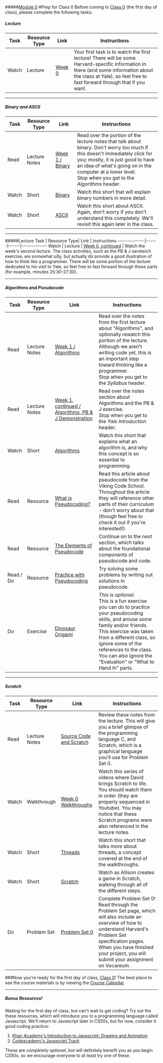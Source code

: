 #####[Module 0](../..)
#Prep for Class 0
Before coming to [Class 0](../class0) (the first day of class), please complete the following tasks:
##### Lecture
Task | Resource Type| Link | Instructions
--------------|------|------|-------------
Watch | Lecture | <a href="https://youtube.com/watch?v=zFenJJtAEzE" target="_blank">Week 0</a> | Your first task is to watch the first lecture! There will be some Harvard-specific information in there (and some information about the class at Yale), so feel free to fast forward through that if you want. 

***

##### Binary and ASCII
Task | Resource Type| Link | Instructions
--------------|------|------|-------------
Read | Lecture Notes| <a href="http://cdn.cs50.net/2015/fall/lectures/0/w/notes0w/notes0w.html#binary" target="_blank">Week 1 / Binary</a> | Read over the portion of the lecture notes that talk about binary. Don't worry too much if this doesn't immediately click for you; mostly, it is just good to have an idea of what's going on in the computer at a lower level. <br>Stop when you get to the *Algorithms* header.
Watch | Short| <a href="https://www.youtube.com/watch?v=hacBFrgtQjQ&index=7&list=PLhQjrBD2T380dhmG9KMjsOQogweyjEeVQ" target="_blank">Binary</a> | Watch this short that will explain binary numbers in more detail.
Watch | Short | <a href="https://www.youtube.com/watch?v=UPlR4eMMCmI&index=5&list=PLhQjrBD2T380dhmG9KMjsOQogweyjEeVQ" target="_blank">ASCII</a> | Watch this short about ASCII. Again, don't worry if you don't understand this completely. We'll revisit this again later in the class.

***

#####Lecture
Task | Resource Type| Link | Instructions
--------------|------|------|-------------
Watch | Lecture | <a href="https://youtube.com/watch?v=UuFWYOnHwGM" target="_blank">Week 0, continued</a> | Watch the week's second lecture. The class activities, such as the PB & J sandwich exercise, are somewhat silly, but actually do provide a good illustration of how to think like a programmer. There will be some portion of the lecture dedicated to his visit to Yale, so feel free to fast forward through these parts (for example, minutes 25:30-27:30). 

***

##### Algorithms and Pseudocode
Task | Resource Type| Link | Instructions
--------------|------|------|-------------
Read | Lecture Notes | <a href="http://cdn.cs50.net/2015/fall/lectures/0/w/notes0w/notes0w.html#algorithms" target="_blank">Week 1 / Algorithms</a> | Read over the notes from the first lecture about "Algorithms", and optionally rewatch this portion of the lecture. Although we aren't writing code yet, this is an important step toward thinking like a programmer. <br>Stop when you get to the *Syllabus* header.
Read | Lecture Notes | <a href="http://cdn.cs50.net/2015/fall/lectures/0/f/notes0f/notes0f.html#algorithms" target="_blank">Week 1, continued / Algorithms, PB & J Demonstration</a> | Read over the notes section about Algorithms and the PB & J exercise. <br> Stop when you get to the *Yale Introduction* header.
Watch | Short |  <a href="https://www.youtube.com/watch?v=HFLczUUHWNw&index=1&list=PLhQjrBD2T380dhmG9KMjsOQogweyjEeVQ" target="_blank">Algorithms</a> | Watch this short that explains what an algorithm is, and why this concept is so essential to programming. 
Read | Resource | <a href="http://www.vikingcodeschool.com/software-engineering-basics/what-is-pseudo-coding" target="_blank">What is Pseudocoding?</a> | Read this article about pseudocode from the Viking Code School. Throughout the article they will reference other parts of their curriculum - don't worry about that (though feel free to check it out if you're interested!). 
Read | Resource | <a href="http://www.vikingcodeschool.com/software-engineering-basics/the-elements-of-pseudocode" target="_blank">The Elements of Pseudocode</a> | Continue on to the next section, which talks about the foundational components of pseudocode and code. 
Read / Do | Resource | <a href="http://www.vikingcodeschool.com/software-engineering-basics/practice-with-pseudo-coding" target="_blank">Practice with Pseudocoding</a> | Try solving some problems by writing out solutions in pseudocode. 
Do | Exercise | <a href="http://mgoadric.github.io/csci150/homework/origami.html" target="_blank">Dinosaur Origami</a> | *This is optional*. <br> This is a fun exercise you can do to practice your pseudocoding skills, and amuse some family and/or friends. This exercise was taken from a different class, so ignore some of the references to the class. You can also ignore the "Evaluation" or "What to Hand In" parts. 

***

##### Scratch
Task | Resource Type| Link | Instructions
--------|------|--------------|---------
Read | Lecture Notes | <a href="http://cdn.cs50.net/2015/fall/lectures/0/f/notes0f/notes0f.html#source_code_and_scratch" target="_blank">Source Code and Scratch</a> | Review these notes from the lecture. This will give you a brief glimpse of the programming language C, and Scratch, which is a graphical language you'll use for Problem Set 0.
Watch | Walkthrough | <a href="https://www.youtube.com/watch?list=PLhQjrBD2T383nc2LUdF5XWbyrsqiYy4nq&v=tveoFN0NHE0" target="_blank">Week 0 Walkthroughs</a> | Watch this series of videos where David brings Scratch to life. You should watch them in order (they are properly sequenced in Youtube). You may notice that these Scratch programs were also referenced in the lecture notes. 
Watch | Short | <a href="https://www.youtube.com/watch?v=3YD66bHehhQ&index=48&list=PLhQjrBD2T380dhmG9KMjsOQogweyjEeVQ" target="_blank">Threads</a> | Watch this short that talks more about threads, a concept covered at the end of the walkthroughs.
Watch | Short | <a href="https://www.youtube.com/watch?v=52JoFF4HMA4&index=41&list=PLhQjrBD2T380dhmG9KMjsOQogweyjEeVQ" target="_blank">Scratch</a> | Watch as Allison creates a game in Scratch, walking through all of the different steps. 
Do | Problem Set | [Problem Set 0](./problem-set) | Complete Problem Set 0! Read through the Problem Set page, which will also include an overview of how to understand Harvard's Problem Set specification pages. When you have finished your project, you will submit your assignment on Vocareum. 


###Now you're ready for the first day of class, [Class 0](../class0)! The best place to see the course materials is by viewing the [Course Calendar](../../..)

***
##### Bonus Resources!
Waiting for the first day of class, but can't wait to get coding? Try out the these resources, which will introduce you to a programming language called Javascript. We'll return to Javascript later in CS50x, but for now, consider it good coding practice:

1. <a href="https://www.khanacademy.org/computing/computer-programming/programming" target="_blank">Khan Academy's Introduction to Javascript: Drawing and Animation</a>
2. <a href="https://www.codecademy.com/learn/javascript" target="_blank">Codeacademy's Javascript Track</a> 

These are *completely optional*, but will definitely benefit you as you begin CS50x, so we encourage everyone to at least try one of these. 
